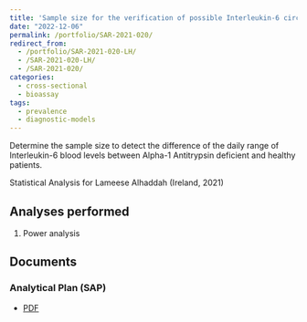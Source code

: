 ```yaml
---
title: 'Sample size for the verification of possible Interleukin-6 circadian rhythm in Alpha-1 Antitrypsin deficient patients'
date: "2022-12-06"
permalink: /portfolio/SAR-2021-020/
redirect_from:
  - /portfolio/SAR-2021-020-LH/
  - /SAR-2021-020-LH/
  - /SAR-2021-020/
categories:
  - cross-sectional
  - bioassay
tags:
  - prevalence
  - diagnostic-models
---
```


Determine the sample size to detect the difference of the daily range of Interleukin-6 blood levels between Alpha-1 Antitrypsin deficient and healthy patients.

Statistical Analysis for Lameese Alhaddah (Ireland, 2021)
<!-- Technical Report for Lameese Alhaddah (Ireland, 2021) -->

## Analyses performed

1. Power analysis

## Documents

<!-- The client has requested that this analysis be kept confidential until a future date, determined by the client. -->
<!-- All documents from this consultation are therefore not published online and only the title and year of the analysis will be included in the consultant's Portfolio. -->
<!-- After the agreed date is reached, the documents will be released. -->

<!-- The client has requested that this analysis be kept confidential. -->
<!-- All documents from this consultation are therefore not published online and only the title and year of the analysis will be included in the consultant's Portfolio. -->

### Analytical Plan (SAP)

- [PDF][sap]

<!-- ### Statistical Analysis Report (SAR) -->

<!-- - [PDF][sar] -->

<!-- ## Associated analyses -->

<!-- This analysis is part of a larger project and is supported by other analyses, linked below. -->

<!-- **[assoc_title]** -->

<!-- <[assoc_link]> -->

<!-- --- -->

[sap]: /files/SAP-2021-020-LH-v02.pdf
[sar]: /files/SAR-2021-020-LH-v01.pdf

